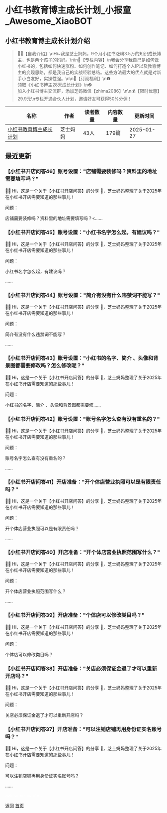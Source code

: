 # 小红书教育博主成长计划_小报童_Awesome_XiaoBOT

## 小红书教育博主成长计划介绍
> 🙋‍♀️【自我介绍】\nHi~我是芝士妈妈，9个月小红书涨粉3.5万的知识成长博主，也是两个孩子的妈妈。\n\n👏【专栏内容】\n我会分享我自己是如何做小红书的，包括如何快速涨粉、如何创作笔记、如何打造个人IP以及教育博主的变现思路，都是我自己的实战经验总结。这些方法最大的优点就是对新手小白友好，实操性强。\n\n🌟【订阅福利】\n❶  
领取《小红书博主28天成长计划》\n❷  
加入小红书博主交流群，添加芝妈微信【zhima2086】\n\n💰【限时优惠】29.9元\n专栏开通合伙人计划，邀请好友可获得50%分佣！  
  


|名称|作者|读者数量|内容数量|更新时间|
|---|---|---|---|---|
|[小红书教育博主成长计划](https://xiaobot.net/p/cheesemama?refer=0b133df9-27dc-423b-8101-639049001c13)|芝士妈妈|43人|179篇|2025-01-27|

## 最近更新
### 【小红书开店问答46】账号设置："店铺需要装修吗？资料里的地址需要填写吗？"

🙋‍♀️ Hi，这是一个关于【小红书开店问答】的分享 👏，芝士妈妈整理了关于2025年在小红书开店需要知道的那些事儿！

问题：

店铺需要装修吗？资料里的地址需要填写吗？<......

### 【小红书开店问答45】账号设置："小红书名字怎么起，有建议吗？"

🙋‍♀️ Hi，这是一个关于【小红书开店问答】的分享 👏，芝士妈妈整理了关于2025年在小红书开店需要知道的那些事儿！

问题：

小红书名字怎么起，有建议吗？

......

### 【小红书开店问答44】账号设置："简介有没有什么违禁词不能写？"

🙋‍♀️ Hi，这是一个关于【小红书开店问答】的分享 👏，芝士妈妈整理了关于2025年在小红书开店需要知道的那些事儿！

问题：

简介有没有什么违禁词不能写？

......

### 【小红书开店问答43】账号设置："小红书的名字、简介 、头像和背景图都需要修改吗？怎么修改呢？"

🙋‍♀️ Hi，这是一个关于【小红书开店问答】的分享 👏，芝士妈妈整理了关于2025年在小红书开店需要知道的那些事儿！

问题：

小红书的名字、简介 、头像和背景图都需要修......

### 【小红书开店问答42】账号设置："账号名字怎么查有没有重名的？"

🙋‍♀️ Hi，这是一个关于【小红书开店问答】的分享 👏，芝士妈妈整理了关于2025年在小红书开店需要知道的那些事儿！

问题：

账号名字怎么查有没有重名的？

......

### 【小红书开店问答41】开店准备："开个体店营业执照可以是有限责任吗？"

🙋‍♀️ Hi，这是一个关于【小红书开店问答】的分享 👏，芝士妈妈整理了关于2025年在小红书开店需要知道的那些事儿！

问题：

开个体店营业执照可以是有限责任吗？

......

### 【小红书开店问答40】开店准备："开个体店营业执照范围写什么？"

🙋‍♀️ Hi，这是一个关于【小红书开店问答】的分享 👏，芝士妈妈整理了关于2025年在小红书开店需要知道的那些事儿！

问题：

开个体店营业执照范围写什么？

......

### 【小红书开店问答39】开店准备："个体店可以修改类目吗？"

🙋‍♀️ Hi，这是一个关于【小红书开店问答】的分享 👏，芝士妈妈整理了关于2025年在小红书开店需要知道的那些事儿！

问题：

个体店可以修改类目吗？

### 【小红书开店问答38】开店准备："关店必须保证金退了才可以重新开店吗？"

🙋‍♀️ Hi，这是一个关于【小红书开店问答】的分享 👏，芝士妈妈整理了关于2025年在小红书开店需要知道的那些事儿！

问题：

关店必须保证金退了才可以重新开店吗？

### 【小红书开店问答37】开店准备："可以注销店铺再用身份证实名账号吗？"

🙋‍♀️ Hi，这是一个关于【小红书开店问答】的分享 👏，芝士妈妈整理了关于2025年在小红书开店需要知道的那些事儿！

问题：

可以注销店铺再用身份证实名账号吗？

......


<a href="https://github.com/Reno9527/awesome-xiaobot" style="color: white; text-decoration: none;">awesome-xiaobot</a>

返回 [首页](../README.md)

